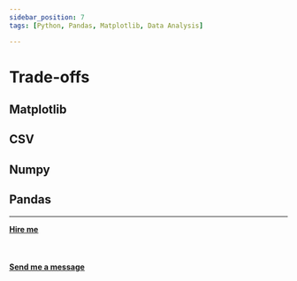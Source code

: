 ```yaml
---
sidebar_position: 7
tags: [Python, Pandas, Matplotlib, Data Analysis]

---
```


# Trade-offs

## Matplotlib

## CSV

## Numpy

## Pandas 




<hr></hr>

<a href="https://calendly.com/mattherzog/business-chat" target="_blank"><b><u>Hire me</u></b></a>
<br></br>
<br></br>
<a href="mailto:matt@mattherzog.me" target="_blank"><b><u>Send me a message</u></b></a>